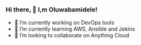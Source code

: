 ### Hi there, 👋 I,m Oluwabamidele!





- 🔭 I’m currently working on DevOps tools
- 🌱 I’m currently learning AWS, Ansible and Jekins
- 👯 I’m looking to collaborate on Anything Cloud


